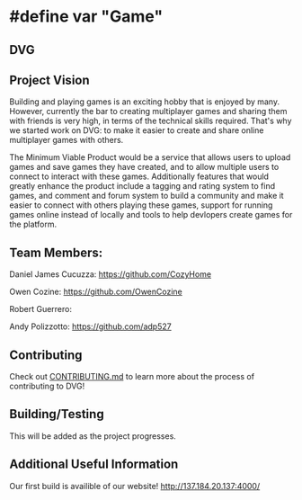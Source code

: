 # \#define var "Game" 
## DVG

## Project Vision
Building and playing games is an exciting hobby that is enjoyed by many. However, currently the bar to creating multiplayer games and sharing them with friends is very high, in terms of the technical skills required. That's why we started work on DVG: to make it easier to create and share online multiplayer games with others. 

The Minimum Viable Product would be a service that allows users to upload games and save games they have created, and to allow multiple users to connect to interact with these games. Additionally features that would greatly enhance the product include a tagging and rating system to find games, and comment and forum system to build a community and make it easier to connect with others playing these games, support for running games online instead of locally and tools to help devlopers create games for the platform.

## Team Members:
Daniel James Cucuzza: https://github.com/CozyHome

Owen Cozine: https://github.com/OwenCozine

Robert Guerrero:

Andy Polizzotto:  https://github.com/adp527 

## Contributing
Check out [CONTRIBUTING.md](./CONTRIBUTING.md) to learn more about the process of contributing to DVG!

## Building/Testing
This will be added as the project progresses.

## Additional Useful Information
Our first build is availible of our website! 
http://137.184.20.137:4000/

